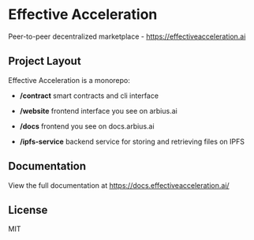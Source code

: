 # Effective Acceleration

Peer-to-peer decentralized marketplace - https://effectiveacceleration.ai

## Project Layout

Effective Acceleration is a monorepo:

- **/contract** smart contracts and cli interface

- **/website** frontend interface you see on arbius.ai

- **/docs** frontend you see on docs.arbius.ai

- **/ipfs-service** backend service for storing and retrieving files on IPFS

## Documentation

View the full documentation at https://docs.effectiveacceleration.ai/

## License

MIT
